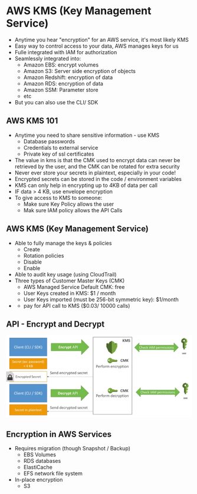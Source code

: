 # AWS KMS (Key Management Service)

- Anytime you hear "encryption" for an AWS service, it's most likely KMS
- Easy way to control access to your data, AWS manages keys for us
- Fulle integrated with IAM for authorization
- Seamlessly integrated into:
    - Amazon EBS: encrypt volumes
    - Amazon S3: Server side encryption of objects
    - Amazon Redshift: encryption of data
    - Amazon RDS: encryption of data
    - Amazon SSM: Parameter store
    - etc
- But you can also use the CLI/ SDK

## AWS KMS 101

- Anytime you need to share sensitive information - use KMS
    - Database passwords
    - Credentials to external service
    - Private key of ssl certificates
- The value in kms is that the CMK used to encrypt data can never be retrieved by the user, and the CMK can be rotated for extra security
- Never ever store your secrets in plaintext, especially in your code!
- Encrypted secrets can be stored in the code / environment variables
- KMS can only help in encrypting up to 4KB of data per call
- IF data > 4 KB, use envelope encryption
- To give access to KMS to someone:
    - Make sure Key Policy allows the user
    - Mak sure IAM policy allows the API Calls

## AWS KMS (Key Management Service)

- Able to fully manage the keys & policies
    - Create
    - Rotation policies
    - Disable
    - Enable
- Able to audit key usage (using CloudTrail)
- Three types of Customer Master Keys (CMK)
    - AWS Managed Service Default CMK: free
    - User Keys created in KMS: $1 / month
    - User Keys imported (must be 256-bit symmetric key): $1/month
- + pay for API call to KMS ($0.03/ 10000 calls)

## API - Encrypt and Decrypt

![](images/2020-01-01-14-14-46.png)

## Encryption in AWS Services

- Requires migration (though Snapshot / Backup)
    - EBS Volumes
    - RDS databases
    - ElastiCache
    - EFS network file system
- In-place encryption
    - S3